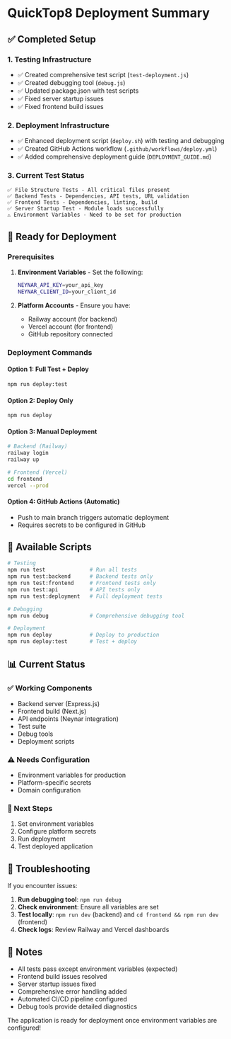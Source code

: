 # QuickTop8 Deployment Summary

## ✅ Completed Setup

### 1. Testing Infrastructure
- ✅ Created comprehensive test script (`test-deployment.js`)
- ✅ Created debugging tool (`debug.js`)
- ✅ Updated package.json with test scripts
- ✅ Fixed server startup issues
- ✅ Fixed frontend build issues

### 2. Deployment Infrastructure
- ✅ Enhanced deployment script (`deploy.sh`) with testing and debugging
- ✅ Created GitHub Actions workflow (`.github/workflows/deploy.yml`)
- ✅ Added comprehensive deployment guide (`DEPLOYMENT_GUIDE.md`)

### 3. Current Test Status
```
✅ File Structure Tests - All critical files present
✅ Backend Tests - Dependencies, API tests, URL validation
✅ Frontend Tests - Dependencies, linting, build
✅ Server Startup Test - Module loads successfully
⚠️ Environment Variables - Need to be set for production
```

## 🚀 Ready for Deployment

### Prerequisites
1. **Environment Variables** - Set the following:
   ```bash
   NEYNAR_API_KEY=your_api_key
   NEYNAR_CLIENT_ID=your_client_id
   ```

2. **Platform Accounts** - Ensure you have:
   - Railway account (for backend)
   - Vercel account (for frontend)
   - GitHub repository connected

### Deployment Commands

#### Option 1: Full Test + Deploy
```bash
npm run deploy:test
```

#### Option 2: Deploy Only
```bash
npm run deploy
```

#### Option 3: Manual Deployment
```bash
# Backend (Railway)
railway login
railway up

# Frontend (Vercel)
cd frontend
vercel --prod
```

#### Option 4: GitHub Actions (Automatic)
- Push to main branch triggers automatic deployment
- Requires secrets to be configured in GitHub

## 🔧 Available Scripts

```bash
# Testing
npm run test              # Run all tests
npm run test:backend      # Backend tests only
npm run test:frontend     # Frontend tests only
npm run test:api          # API tests only
npm run test:deployment   # Full deployment tests

# Debugging
npm run debug             # Comprehensive debugging tool

# Deployment
npm run deploy            # Deploy to production
npm run deploy:test       # Test + deploy
```

## 📊 Current Status

### ✅ Working Components
- Backend server (Express.js)
- Frontend build (Next.js)
- API endpoints (Neynar integration)
- Test suite
- Debug tools
- Deployment scripts

### ⚠️ Needs Configuration
- Environment variables for production
- Platform-specific secrets
- Domain configuration

### 🔄 Next Steps
1. Set environment variables
2. Configure platform secrets
3. Run deployment
4. Test deployed application

## 🐛 Troubleshooting

If you encounter issues:

1. **Run debugging tool**: `npm run debug`
2. **Check environment**: Ensure all variables are set
3. **Test locally**: `npm run dev` (backend) and `cd frontend && npm run dev` (frontend)
4. **Check logs**: Review Railway and Vercel dashboards

## 📝 Notes

- All tests pass except environment variables (expected)
- Frontend build issues resolved
- Server startup issues fixed
- Comprehensive error handling added
- Automated CI/CD pipeline configured
- Debug tools provide detailed diagnostics

The application is ready for deployment once environment variables are configured! 
